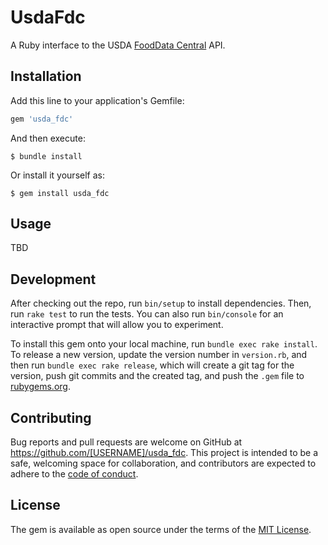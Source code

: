 # UsdaFdc

A Ruby interface to the USDA [FoodData Central](https://fdc.nal.usda.gov) API.

## Installation

Add this line to your application's Gemfile:

```ruby
gem 'usda_fdc'
```

And then execute:

    $ bundle install

Or install it yourself as:

    $ gem install usda_fdc

## Usage

TBD

## Development

After checking out the repo, run `bin/setup` to install dependencies. Then, run `rake test` to run the tests. You can also run `bin/console` for an interactive prompt that will allow you to experiment.

To install this gem onto your local machine, run `bundle exec rake install`. To release a new version, update the version number in `version.rb`, and then run `bundle exec rake release`, which will create a git tag for the version, push git commits and the created tag, and push the `.gem` file to [rubygems.org](https://rubygems.org).

## Contributing

Bug reports and pull requests are welcome on GitHub at https://github.com/[USERNAME]/usda_fdc. This project is intended to be a safe, welcoming space for collaboration, and contributors are expected to adhere to the [code of conduct](https://github.com/[USERNAME]/usda_fdc/blob/master/CODE_OF_CONDUCT.md).

## License

The gem is available as open source under the terms of the [MIT License](https://opensource.org/licenses/MIT).
